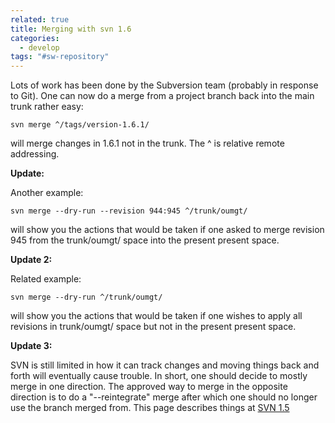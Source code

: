 ```yaml
---
related: true
title: Merging with svn 1.6
categories:
  - develop
tags: "#sw-repository"
---
```

Lots of work has been done by the Subversion team (probably in response to
Git).  One can now do a merge from a project branch back into the main trunk
rather easy:

`svn merge ^/tags/version-1.6.1/`

will merge changes in 1.6.1 not in the trunk.  The ^ is relative remote
addressing.

**Update:**

Another example:

`svn merge --dry-run --revision 944:945 ^/trunk/oumgt/`

will show you the actions that would be taken if one asked to merge revision
945 from the trunk/oumgt/ space into the present present space.

**Update 2:**

Related example:

`svn merge --dry-run ^/trunk/oumgt/`

will show you the actions that would be taken if one wishes to apply all
revisions in trunk/oumgt/ space but not in the present present space.

**Update 3:**

SVN is still limited in how it can track changes and moving things back and
forth will eventually cause trouble. In short, one should decide to mostly
merge in one direction. The approved way to merge in the opposite direction is
to do a "--reintegrate" merge after which one should no longer use the branch
merged from. This page describes things at [SVN 1.5][1]

[1]: http://blogs.open.collab.net/svn/2008/07/subversion-merg.html

